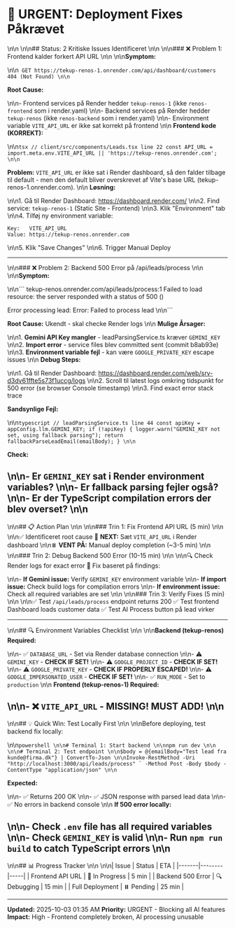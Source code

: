 # 🚨 URGENT: Deployment Fixes Påkrævet\n\n\n\n## Status: 2 Kritiske Issues Identificeret\n\n\n\n### ❌ Problem 1: Frontend kalder forkert API URL\n\n\n\n**Symptom:**
\n\n```
GET https://tekup-renos-1.onrender.com/api/dashboard/customers 404 (Not Found)\n\n```

**Root Cause:**
\n\n- Frontend services på Render hedder `tekup-renos-1` (ikke `renos-frontend` som i render.yaml)\n\n- Backend services på Render hedder `tekup-renos` (ikke `renos-backend` som i render.yaml)\n\n- Environment variable `VITE_API_URL` er ikke sat korrekt på frontend\n\n
**Frontend kode (KORREKT):**
\n\n```tsx
// client/src/components/Leads.tsx line 22
const API_URL = import.meta.env.VITE_API_URL || 'https://tekup-renos.onrender.com';\n\n```

**Problem:** `VITE_API_URL` er ikke sat i Render dashboard, så den falder tilbage til default - men den default bliver overskrevet af Vite's base URL (tekup-renos-1.onrender.com).\n\n
**Løsning:**
\n\n1. Gå til Render Dashboard: <https://dashboard.render.com/>\n\n2. Find service: `tekup-renos-1` (Static Site - Frontend)\n\n3. Klik "Environment" tab\n\n4. Tilføj ny environment variable:

   ```
   Key:   VITE_API_URL
   Value: https://tekup-renos.onrender.com
   ```
\n\n5. Klik "Save Changes"\n\n6. Trigger Manual Deploy

---
\n\n### ❌ Problem 2: Backend 500 Error på /api/leads/process\n\n\n\n**Symptom:**
\n\n```
tekup-renos.onrender.com/api/leads/process:1  Failed to load resource: 
the server responded with a status of 500 ()

Error processing lead: Error: Failed to process lead\n\n```

**Root Cause:** Ukendt - skal checke Render logs\n\n
**Mulige Årsager:**
\n\n1. **Gemini API Key mangler** - leadParsingService.ts kræver `GEMINI_KEY`\n\n2. **Import error** - service files blev committed sent (commit b8ab93e)\n\n3. **Environment variable fejl** - kan være `GOOGLE_PRIVATE_KEY` escape issues\n\n
**Debug Steps:**
\n\n1. Gå til Render Dashboard: <https://dashboard.render.com/web/srv-d3dv61ffte5s73f1uccg/logs>\n\n2. Scroll til latest logs omkring tidspunkt for 500 error (se browser Console timestamp)\n\n3. Find exact error stack trace

**Sandsynlige Fejl:**
\n\n```typescript
// leadParsingService.ts line 44
const apiKey = appConfig.llm.GEMINI_KEY;
if (!apiKey) {
  logger.warn("GEMINI_KEY not set, using fallback parsing");
  return fallbackParseLeadEmail(emailBody);
}\n\n```

**Check:**
\n\n- Er `GEMINI_KEY` sat i Render environment variables?\n\n- Er fallback parsing fejler også?\n\n- Er der TypeScript compilation errors der blev overset?\n\n
---
\n\n## 📋 Action Plan\n\n\n\n### Trin 1: Fix Frontend API URL (5 min)\n\n\n\n✅ Identificeret root cause
🔧 **NEXT:** Sæt `VITE_API_URL` i Render dashboard\n\n⏸️ **VENT PÅ:** Manual deploy completion (~3-5 min)\n\n\n\n### Trin 2: Debug Backend 500 Error (10-15 min)\n\n\n\n🔍 Check Render logs for exact error
🔧 Fix baseret på findings:
\n\n- **If Gemini issue:** Verify `GEMINI_KEY` environment variable\n\n- **If import issue:** Check build logs for compilation errors\n\n- **If environment issue:** Check all required variables are set\n\n\n\n### Trin 3: Verify Fixes (5 min)\n\n\n\n✅ Test `/api/leads/process` endpoint returns 200
✅ Test frontend Dashboard loads customer data
✅ Test AI Process button på lead virker

---
\n\n## 🔍 Environment Variables Checklist\n\n\n\n**Backend (tekup-renos) Required:**
\n\n- ✅ `DATABASE_URL` - Set via Render database connection\n\n- ⚠️  `GEMINI_KEY` - **CHECK IF SET!**\n\n- ⚠️  `GOOGLE_PROJECT_ID` - **CHECK IF SET!**\n\n- ⚠️  `GOOGLE_PRIVATE_KEY` - **CHECK IF PROPERLY ESCAPED!**\n\n- ⚠️  `GOOGLE_IMPERSONATED_USER` - **CHECK IF SET!**\n\n- ✅ `RUN_MODE` - Set to `production`\n\n
**Frontend (tekup-renos-1) Required:**
\n\n- ❌ `VITE_API_URL` - **MISSING! MUST ADD!**\n\n
---
\n\n## 💡 Quick Win: Test Locally First\n\n\n\nBefore deploying, test backend fix locally:
\n\n```powershell\n\n# Terminal 1: Start backend\n\nnpm run dev\n\n\n\n# Terminal 2: Test endpoint\n\n$body = @{emailBody="Test lead fra kunde@firma.dk"} | ConvertTo-Json\n\nInvoke-RestMethod -Uri "http://localhost:3000/api/leads/process" `
  -Method Post -Body $body -ContentType "application/json"\n\n```

**Expected:**
\n\n- ✅ Returns 200 OK\n\n- ✅ JSON response with parsed lead data\n\n- ✅ No errors in backend console\n\n
**If 500 error locally:**
\n\n- Check `.env` file has all required variables\n\n- Check `GEMINI_KEY` is valid\n\n- Run `npm run build` to catch TypeScript errors\n\n
---
\n\n## 📊 Progress Tracker\n\n\n\n| Issue | Status | ETA |
|-------|--------|-----|
| Frontend API URL | 🔧 In Progress | 5 min |
| Backend 500 Error | 🔍 Debugging | 15 min |
| Full Deployment | ⏸️ Pending | 25 min |

---

**Updated:** 2025-10-03 01:35 AM
**Priority:** URGENT - Blocking all AI features
**Impact:** High - Frontend completely broken, AI processing unusable
